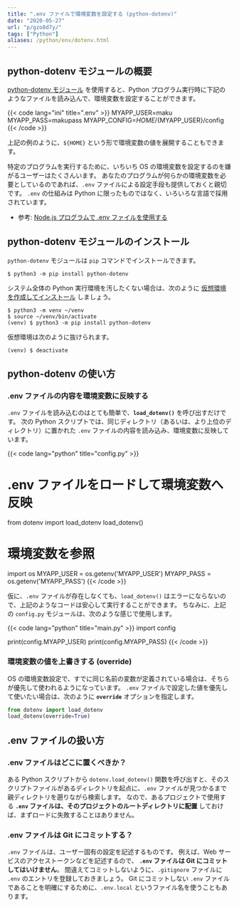```yaml
---
title: ".env ファイルで環境変数を設定する (python-dotenv)"
date: "2020-05-27"
url: "p/gzo8d7y/"
tags: ["Python"]
aliases: /python/env/dotenv.html
---
```


python-dotenv モジュールの概要
----

[python-dotenv モジュール](https://pypi.org/project/python-dotenv/) を使用すると、Python プログラム実行時に下記のようなファイルを読み込んで、環境変数を設定することができます。

{{< code lang="ini" title=".env" >}}
MYAPP_USER=maku
MYAPP_PASS=makupass
MYAPP_CONFIG=${HOME}/${MYAPP_USER}/config
{{< /code >}}

上記の例のように、`${HOME}` という形で環境変数の値を展開することもできます。

特定のプログラムを実行するために、いちいち OS の環境変数を設定するのを嫌がるユーザーはたくさんいます。
あなたのプログラムが何らかの環境変数を必要としているのであれば、`.env` ファイルによる設定手段も提供しておくと親切です。
`.env` の仕組みは Python に限ったものではなく、いろいろな言語で採用されています。

- 参考: [Node.js プログラムで .env ファイルを使用する](/nodejs/env/dotenv.html)


python-dotenv モジュールのインストール
----

`python-dotenv` モジュールは `pip` コマンドでインストールできます。

```console
$ python3 -m pip install python-dotenv
```

システム全体の Python 実行環境を汚したくない場合は、次のように [仮想環境を作成してインストール](/p/wozpogm/) しましょう。

```
$ python3 -m venv ~/venv
$ source ~/venv/bin/activate
(venv) $ python3 -m pip install python-dotenv
```

仮想環境は次のように抜けられます。

```
(venv) $ deactivate
```


python-dotenv の使い方
----

### .env ファイルの内容を環境変数に反映する

`.env` ファイルを読み込むのはとても簡単で、__`load_dotenv()`__ を呼び出すだけです。
次の Python スクリプトでは、同じディレクトリ（あるいは、より上位のディレクトリ）に置かれた `.env` ファイルの内容を読み込み、環境変数に反映しています。

{{< code lang="python" title="config.py" >}}
# .env ファイルをロードして環境変数へ反映
from dotenv import load_dotenv
load_dotenv()

# 環境変数を参照
import os
MYAPP_USER = os.getenv('MYAPP_USER')
MYAPP_PASS = os.getenv('MYAPP_PASS')
{{< /code >}}

仮に、`.env` ファイルが存在しなくても、`load_dotenv()` はエラーにならないので、上記のようなコードは安心して実行することができます。
ちなみに、上記の `config.py` モジュールは、次のような感じで使用します。

{{< code lang="python" title="main.py" >}}
import config

print(config.MYAPP_USER)
print(config.MYAPP_PASS)
{{< /code >}}

### 環境変数の値を上書きする (override)

OS の環境変数設定で、すでに同じ名前の変数が定義されている場合は、そちらが優先して使われるようになっています。
`.env` ファイルで設定した値を優先して使いたい場合は、次のように __`override`__ オプションを指定します。

```python
from dotenv import load_dotenv
load_dotenv(override=True)
```


.env ファイルの扱い方
----

### .env ファイルはどこに置くべきか？

ある Python スクリプトから `dotenv.load_dotenv()` 関数を呼び出すと、そのスクリプトファイルがあるディレクトリを起点に、`.env` ファイルが見つかるまで親ディレクトリを遡りながら検索します。
なので、あるプロジェクトで使用する __`.env` ファイルは、そのプロジェクトのルートディレクトリに配置__ しておけば、まずロードに失敗することはありません。

### .env ファイルは Git にコミットする？

`.env` ファイルは、ユーザー固有の設定を記述するものです。
例えば、Web サービスのアクセストークンなどを記述するので、 __`.env` ファイルは Git にコミットしてはいけません__。
間違えてコミットしないように、`.gitignore` ファイルに `.env` のエントリを登録しておきましょう。
Git にコミットしない `.env` ファイルであることを明確にするために、`.env.local` というファイル名を使うこともあります。

